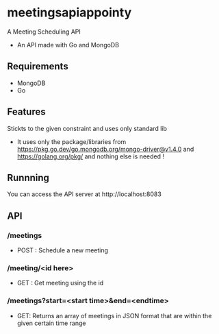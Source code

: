 # meetingsapiappointy
A Meeting Scheduling API  
- An API made with Go and MongoDB
## Requirements
* MongoDB
* Go
## Features
Stickts to the given constraint and uses only standard lib
* It uses only the package/libraries from https://pkg.go.dev/go.mongodb.org/mongo-driver@v1.4.0 and https://golang.org/pkg/ and nothing else is needed !
## Runnning
You can access the API server at http://localhost:8083
## API

### /meetings
* POST : Schedule a new meeting

### /meeting/\<id here>
* GET : Get meeting using the id
 
### /meetings?start=\<start time>&end=\<endtime>
* GET: Returns an array of meetings in JSON format that are within the given certain time range

